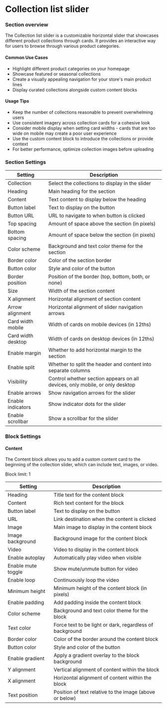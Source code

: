 # Collection list slider

### Section overview

The Collection list slider is a customizable horizontal slider that showcases different product collections through cards. It provides an interactive way for users to browse through various product categories.

#### Common Use Cases

* Highlight different product categories on your homepage
* Showcase featured or seasonal collections
* Create a visually appealing navigation for your store's main product lines
* Display curated collections alongside custom content blocks

#### Usage Tips

* Keep the number of collections reasonable to prevent overwhelming users
* Use consistent imagery across collection cards for a cohesive look
* Consider mobile display when setting card widths - cards that are too wide on mobile may create a poor user experience
* Use the custom content block to introduce the collections or provide context
* For better performance, optimize collection images before uploading

### Section Settings

| Setting            | Description                                                                  |
| ------------------ | ---------------------------------------------------------------------------- |
| Collection         | Select the collections to display in the slider                              |
| Heading            | Main heading for the section                                                 |
| Content            | Text content to display below the heading                                    |
| Button label       | Text to display on the button                                                |
| Button URL         | URL to navigate to when button is clicked                                    |
| Top spacing        | Amount of space above the section (in pixels)                                |
| Bottom spacing     | Amount of space below the section (in pixels)                                |
| Color scheme       | Background and text color theme for the section                              |
| Border color       | Color of the section border                                                  |
| Button color       | Style and color of the button                                                |
| Border position    | Position of the border (top, bottom, both, or none)                          |
| Size               | Width of the section content                                                 |
| X alignment        | Horizontal alignment of section content                                      |
| Arrow alignment    | Horizontal alignment of slider navigation arrows                             |
| Card width mobile  | Width of cards on mobile devices (in 12ths)                                  |
| Card width desktop | Width of cards on desktop devices (in 12ths)                                 |
| Enable margin      | Whether to add horizontal margin to the section                              |
| Enable split       | Whether to split the header and content into separate columns                |
| Visibility         | Control whether section appears on all devices, only mobile, or only desktop |
| Enable arrows      | Show navigation arrows for the slider                                        |
| Enable indicators  | Show indicator dots for the slider                                           |
| Enable scrollbar   | Show a scrollbar for the slider                                              |

### Block Settings

#### Content

The Content block allows you to add a custom content card to the beginning of the collection slider, which can include text, images, or video.

Block limit: 1

| Setting            | Description                                              |
| ------------------ | -------------------------------------------------------- |
| Heading            | Title text for the content block                         |
| Content            | Rich text content for the block                          |
| Button label       | Text to display on the button                            |
| URL                | Link destination when the content is clicked             |
| Image              | Main image to display in the content block               |
| Image background   | Background image for the content block                   |
| Video              | Video to display in the content block                    |
| Enable autoplay    | Automatically play video when visible                    |
| Enable mute toggle | Show mute/unmute button for video                        |
| Enable loop        | Continuously loop the video                              |
| Minimum height     | Minimum height of the content block (in pixels)          |
| Enable padding     | Add padding inside the content block                     |
| Color scheme       | Background and text color theme for the block            |
| Text color         | Force text to be light or dark, regardless of background |
| Border color       | Color of the border around the content block             |
| Button color       | Style and color of the button                            |
| Enable gradient    | Apply a gradient overlay to the block background         |
| Y alignment        | Vertical alignment of content within the block           |
| X alignment        | Horizontal alignment of content within the block         |
| Text position      | Position of text relative to the image (above or below)  |

